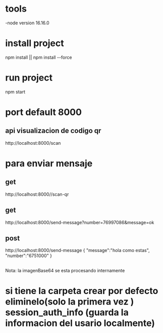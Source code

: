 # tools

-node version 16.16.0

# install project

npm install || npm install --force

# run project

npm start

# port default 8000

## api  visualizacion de codigo  qr

http://localhost:8000/scan


# para enviar mensaje

## get

http://localhost:8000//scan-qr

## get

http://localhost:8000/send-message?number=76997086&message=ok

## post

http://localhost:8000/send-message
{
"message":"hola como estas",
"number":"6751000"
}



##

Nota: la imagenBase64 se esta procesando internamente

# si tiene la carpeta crear por defecto eliminelo(solo la primera vez ) session_auth_info (guarda la informacion del usario localmente)
